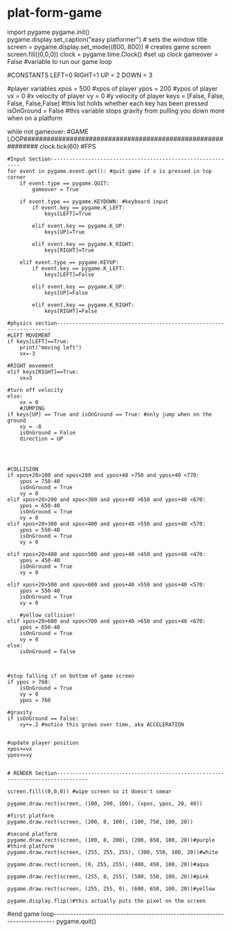 # plat-form-game
import pygame
pygame.init()  
pygame.display.set_caption("easy platformer")  # sets the window title
screen = pygame.display.set_mode((800, 800))  # creates game screen
screen.fill((0,0,0))
clock = pygame.time.Clock() #set up clock
gameover = False #variable to run our game loop

#CONSTANTS
LEFT=0
RIGHT=1
UP = 2
DOWN = 3



#player variables
xpos = 500 #xpos of player
ypos = 200 #ypos of player
vx = 0 #x velocity of player
vy = 0 #y velocity of player
keys = [False, False, False, False,False] #this list holds whether each key has been pressed
isOnGround = False #this variable stops gravity from pulling you down more when on a platform



while not gameover: #GAME LOOP############################################################
    clock.tick(60) #FPS
    
    #Input Section------------------------------------------------------------
    for event in pygame.event.get(): #quit game if x is pressed in top corner
        if event.type == pygame.QUIT:
            gameover = True
      
        if event.type == pygame.KEYDOWN: #keyboard input
            if event.key == pygame.K_LEFT:
                keys[LEFT]=True
                
            elif event.key == pygame.K_UP:
                keys[UP]=True
                
            elif event.key == pygame.K_RIGHT:
                keys[RIGHT]=True
                
        elif event.type == pygame.KEYUP:
            if event.key == pygame.K_LEFT:
                keys[LEFT]=False
                
            elif event.key == pygame.K_UP:
                keys[UP]=False
                
            elif event.key == pygame.K_RIGHT:
                keys[RIGHT]=False
          
    #physics section--------------------------------------------------------------------
    #LEFT MOVEMENT
    if keys[LEFT]==True:
        print("moving left")
        vx=-3
     
    #RIGHT movement
    elif keys[RIGHT]==True:
        vx=3
        
    #turn off velocity
    else:
        vx = 0
        #JUMPING
    if keys[UP] == True and isOnGround == True: #only jump when on the ground
        vy = -8
        isOnGround = False
        direction = UP
    
    
 
    
    #COLLISION
    if xpos+20>100 and xpos<200 and ypos+40 >750 and ypos+40 <770:
        ypos = 750-40
        isOnGround = True
        vy = 0
    elif xpos+20>200 and xpos<300 and ypos+40 >650 and ypos+40 <670:
        ypos = 650-40
        isOnGround = True
        vy = 0
    elif xpos+20>300 and xpos<400 and ypos+40 >550 and ypos+40 <570:
        ypos = 550-40
        isOnGround = True
        vy = 0
        
    elif xpos+20>400 and xpos<500 and ypos+40 >450 and ypos+40 <470:
        ypos = 450-40
        isOnGround = True
        vy = 0
        
    elif xpos+20>500 and xpos<600 and ypos+40 >550 and ypos+40 <570:
        ypos = 550-40
        isOnGround = True
        vy = 0
        
        #yellow collision!
    elif xpos+20>600 and xpos<700 and ypos+40 >650 and ypos+40 <670:
        ypos = 650-40
        isOnGround = True
        vy = 0
    else:
        isOnGround = False


    
    #stop falling if on bottom of game screen
    if ypos > 760:
        isOnGround = True
        vy = 0
        ypos = 760
    
    #gravity
    if isOnGround == False:
        vy+=.2 #notice this grows over time, aka ACCELERATION
    

    #update player position
    xpos+=vx 
    ypos+=vy
    
  
    # RENDER Section--------------------------------------------------------------------------------
            
    screen.fill((0,0,0)) #wipe screen so it doesn't smear
  
    pygame.draw.rect(screen, (100, 200, 100), (xpos, ypos, 20, 40))
    
    #first platform
    pygame.draw.rect(screen, (200, 0, 100), (100, 750, 100, 20))
    
    #second platform
    pygame.draw.rect(screen, (100, 0, 200), (200, 650, 100, 20))#purple
    #third platform
    pygame.draw.rect(screen, (255, 255, 255), (300, 550, 100, 20))#white
    
    pygame.draw.rect(screen, (0, 255, 255), (400, 450, 100, 20))#aqua
    
    pygame.draw.rect(screen, (255, 0, 255), (500, 550, 100, 20))#pink
    
    pygame.draw.rect(screen, (255, 255, 0), (600, 650, 100, 20))#yellow
    
    pygame.display.flip()#this actually puts the pixel on the screen
    
#end game loop------------------------------------------------------------------------------
pygame.quit()
